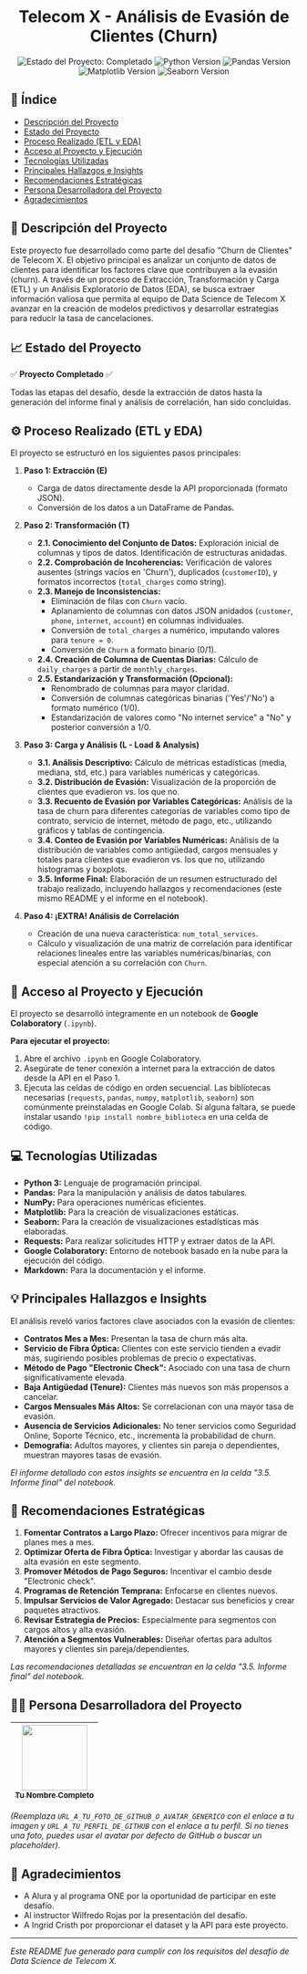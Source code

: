 <h1 align="center">Telecom X - Análisis de Evasión de Clientes (Churn)</h1>

<p align="center">
  <img src="https://img.shields.io/badge/STATUS-COMPLETADO-brightgreen" alt="Estado del Proyecto: Completado">
  <img src="https://img.shields.io/badge/Python-3.9%2B-blue" alt="Python Version">
  <img src="https://img.shields.io/badge/Pandas-1.3%2B-orange" alt="Pandas Version">
  <img src="https://img.shields.io/badge/Matplotlib-3.4%2B-purple" alt="Matplotlib Version">
  <img src="https://img.shields.io/badge/Seaborn-0.11%2B-red" alt="Seaborn Version">
</p>

## 📖 Índice
* [Descripción del Proyecto](#descripción-del-proyecto)
* [Estado del Proyecto](#estado-del-proyecto)
* [Proceso Realizado (ETL y EDA)](#proceso-realizado-etl-y-eda)
* [Acceso al Proyecto y Ejecución](#acceso-al-proyecto-y-ejecución)
* [Tecnologías Utilizadas](#tecnologías-utilizadas)
* [Principales Hallazgos e Insights](#principales-hallazgos-e-insights)
* [Recomendaciones Estratégicas](#recomendaciones-estratégicas)
* [Persona Desarrolladora del Proyecto](#persona-desarrolladora-del-proyecto)
* [Agradecimientos](#agradecimientos)

## <a name="descripción-del-proyecto"></a> 📝 Descripción del Proyecto
Este proyecto fue desarrollado como parte del desafío "Churn de Clientes" de Telecom X. El objetivo principal es analizar un conjunto de datos de clientes para identificar los factores clave que contribuyen a la evasión (churn). A través de un proceso de Extracción, Transformación y Carga (ETL) y un Análisis Exploratorio de Datos (EDA), se busca extraer información valiosa que permita al equipo de Data Science de Telecom X avanzar en la creación de modelos predictivos y desarrollar estrategias para reducir la tasa de cancelaciones.

## <a name="estado-del-proyecto"></a> 📈 Estado del Proyecto
:white_check_mark: **Proyecto Completado** :white_check_mark:

Todas las etapas del desafío, desde la extracción de datos hasta la generación del informe final y análisis de correlación, han sido concluidas.

## <a name="proceso-realizado-etl-y-eda"></a> ⚙️ Proceso Realizado (ETL y EDA)

El proyecto se estructuró en los siguientes pasos principales:

1.  **Paso 1: Extracción (E)**
    *   Carga de datos directamente desde la API proporcionada (formato JSON).
    *   Conversión de los datos a un DataFrame de Pandas.

2.  **Paso 2: Transformación (T)**
    *   **2.1. Conocimiento del Conjunto de Datos:** Exploración inicial de columnas y tipos de datos. Identificación de estructuras anidadas.
    *   **2.2. Comprobación de Incoherencias:** Verificación de valores ausentes (strings vacíos en 'Churn'), duplicados (`customerID`), y formatos incorrectos (`total_charges` como string).
    *   **2.3. Manejo de Inconsistencias:**
        *   Eliminación de filas con `Churn` vacío.
        *   Aplanamiento de columnas con datos JSON anidados (`customer`, `phone`, `internet`, `account`) en columnas individuales.
        *   Conversión de `total_charges` a numérico, imputando valores para `tenure = 0`.
        *   Conversión de `Churn` a formato binario (0/1).
    *   **2.4. Creación de Columna de Cuentas Diarias:** Cálculo de `daily_charges` a partir de `monthly_charges`.
    *   **2.5. Estandarización y Transformación (Opcional):**
        *   Renombrado de columnas para mayor claridad.
        *   Conversión de columnas categóricas binarias ('Yes'/'No') a formato numérico (1/0).
        *   Estandarización de valores como "No internet service" a "No" y posterior conversión a 1/0.

3.  **Paso 3: Carga y Análisis (L - Load & Analysis)**
    *   **3.1. Análisis Descriptivo:** Cálculo de métricas estadísticas (media, mediana, std, etc.) para variables numéricas y categóricas.
    *   **3.2. Distribución de Evasión:** Visualización de la proporción de clientes que evadieron vs. los que no.
    *   **3.3. Recuento de Evasión por Variables Categóricas:** Análisis de la tasa de churn para diferentes categorías de variables como tipo de contrato, servicio de internet, método de pago, etc., utilizando gráficos y tablas de contingencia.
    *   **3.4. Conteo de Evasión por Variables Numéricas:** Análisis de la distribución de variables como antigüedad, cargos mensuales y totales para clientes que evadieron vs. los que no, utilizando histogramas y boxplots.
    *   **3.5. Informe Final:** Elaboración de un resumen estructurado del trabajo realizado, incluyendo hallazgos y recomendaciones (este mismo README y el informe en el notebook).

4.  **Paso 4: ¡EXTRA! Análisis de Correlación**
    *   Creación de una nueva característica: `num_total_services`.
    *   Cálculo y visualización de una matriz de correlación para identificar relaciones lineales entre las variables numéricas/binarias, con especial atención a su correlación con `Churn`.

## <a name="acceso-al-proyecto-y-ejecución"></a> 📁 Acceso al Proyecto y Ejecución
El proyecto se desarrolló íntegramente en un notebook de **Google Colaboratory** (`.ipynb`).

**Para ejecutar el proyecto:**
1.  Abre el archivo `.ipynb` en Google Colaboratory.
2.  Asegúrate de tener conexión a internet para la extracción de datos desde la API en el Paso 1.
3.  Ejecuta las celdas de código en orden secuencial. Las bibliotecas necesarias (`requests`, `pandas`, `numpy`, `matplotlib`, `seaborn`) son comúnmente preinstaladas en Google Colab. Si alguna faltara, se puede instalar usando `!pip install nombre_biblioteca` en una celda de código.

## <a name="tecnologías-utilizadas"></a> 💻 Tecnologías Utilizadas
*   **Python 3:** Lenguaje de programación principal.
*   **Pandas:** Para la manipulación y análisis de datos tabulares.
*   **NumPy:** Para operaciones numéricas eficientes.
*   **Matplotlib:** Para la creación de visualizaciones estáticas.
*   **Seaborn:** Para la creación de visualizaciones estadísticas más elaboradas.
*   **Requests:** Para realizar solicitudes HTTP y extraer datos de la API.
*   **Google Colaboratory:** Entorno de notebook basado en la nube para la ejecución del código.
*   **Markdown:** Para la documentación y el informe.

## <a name="principales-hallazgos-e-insights"></a> 💡 Principales Hallazgos e Insights
El análisis reveló varios factores clave asociados con la evasión de clientes:
*   **Contratos Mes a Mes:** Presentan la tasa de churn más alta.
*   **Servicio de Fibra Óptica:** Clientes con este servicio tienden a evadir más, sugiriendo posibles problemas de precio o expectativas.
*   **Método de Pago "Electronic Check":** Asociado con una tasa de churn significativamente elevada.
*   **Baja Antigüedad (Tenure):** Clientes más nuevos son más propensos a cancelar.
*   **Cargos Mensuales Más Altos:** Se correlacionan con una mayor tasa de evasión.
*   **Ausencia de Servicios Adicionales:** No tener servicios como Seguridad Online, Soporte Técnico, etc., incrementa la probabilidad de churn.
*   **Demografía:** Adultos mayores, y clientes sin pareja o dependientes, muestran mayores tasas de evasión.

*El informe detallado con estos insights se encuentra en la celda "3.5. Informe final" del notebook.*

## <a name="recomendaciones-estratégicas"></a> 🚀 Recomendaciones Estratégicas
1.  **Fomentar Contratos a Largo Plazo:** Ofrecer incentivos para migrar de planes mes a mes.
2.  **Optimizar Oferta de Fibra Óptica:** Investigar y abordar las causas de alta evasión en este segmento.
3.  **Promover Métodos de Pago Seguros:** Incentivar el cambio desde "Electronic check".
4.  **Programas de Retención Temprana:** Enfocarse en clientes nuevos.
5.  **Impulsar Servicios de Valor Agregado:** Destacar sus beneficios y crear paquetes atractivos.
6.  **Revisar Estrategia de Precios:** Especialmente para segmentos con cargos altos y alta evasión.
7.  **Atención a Segmentos Vulnerables:** Diseñar ofertas para adultos mayores y clientes sin pareja/dependientes.

*Las recomendaciones detalladas se encuentran en la celda "3.5. Informe final" del notebook.*

## <a name="persona-desarrolladora-del-proyecto"></a> 👨‍💻 Persona Desarrolladora del Proyecto

| [<img src="URL_A_TU_FOTO_DE_GITHUB_O_AVATAR_GENERICO" width=115><br><sub>Tu Nombre Completo</sub>](URL_A_TU_PERFIL_DE_GITHUB) |
| :---: |

*(Reemplaza `URL_A_TU_FOTO_DE_GITHUB_O_AVATAR_GENERICO` con el enlace a tu imagen y `URL_A_TU_PERFIL_DE_GITHUB` con el enlace a tu perfil. Si no tienes una foto, puedes usar el avatar por defecto de GitHub o buscar un placeholder).*

## <a name="agradecimientos"></a> 🙏 Agradecimientos
*   A Alura y al programa ONE por la oportunidad de participar en este desafío.
*   Al instructor Wilfredo Rojas por la presentación del desafío.
*   A Ingrid Cristh por proporcionar el dataset y la API para este proyecto.

---
*Este README fue generado para cumplir con los requisitos del desafío de Data Science de Telecom X.*
